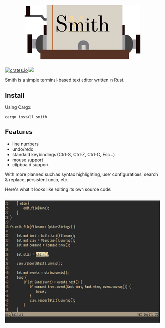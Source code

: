 <h1 align="center">
  <a href="https://github.com/IGI-111/Smith">
  <img src="img/smith.png" alt="Smith" width="378" height="175"/>
  </a>
</h1>
<a href="https://crates.io/crates/smith"><img src="https://img.shields.io/crates/v/smith.svg" alt="crates.io"/></a> <a href="https://travis-ci.org/IGI-111/Smith"><img src="https://travis-ci.org/IGI-111/Smith.svg?branch=master"/></a>

Smith is a simple terminal-based text editor written in Rust.

## Install

Using Cargo:
```
cargo install smith
```

## Features

* line numbers
* undo/redo
* standard keybindings (Ctrl-S, Ctrl-Z, Ctrl-C, Esc...)
* mouse support
* clipboard support

With more planned such as syntax highlighting, user configurations, search & replace, persistent undo, etc.

Here's what it looks like editing its own source code:

<h2 align="center">
  <img  src="img/screenshot.png" alt="Smith in action" width="641" height="396"/>
</h2>
